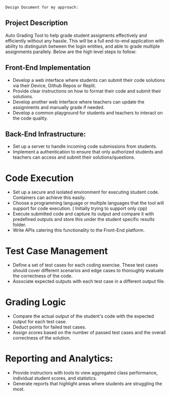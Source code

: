 
```
Design Document for my approach:
```

## Project Description
Auto Grading Tool to help grade student assigments effectively and efficiently without any hassle. This will be a full end-to-end application with ability to distinguish between the login entities, and able to grade multiple assignments parallely. Below are the high level steps to follow:

## Front-End Implementation

- Develop a web interface where students can submit their code solutions via their Device, Github Repos or Replit.
- Provide clear instructions on how to format their code and submit their solutions.
- Develop another web interface where teachers can update the assignments and manually grade if needed.
- Develop a common playground for students and teachers to interact on the code quality.

## Back-End Infrastructure:

- Set up a server to handle incoming code submissions from students.
- Implement a authentication to ensure that only authorized students and teachers can access and submit their solutions/questions.


# Code Execution

- Set up a secure and isolated environment for executing student code. Containers can achieve this easily.
- Choose a programming language or multiple languages that the tool will support for code execution. ( Initially trying to support only cpp)
- Execute submitted code and capture its output and compare it with predefined outputs and store this under the student specific results folder.
- Write APIs catering this functionality to the Front-End platform.

# Test Case Management

- Define a set of test cases for each coding exercise. These test cases should cover different scenarios and edge cases to thoroughly evaluate the correctness of the code.
- Associate expected outputs with each test case in a different output file.

# Grading Logic
- Compare the actual output of the student's code with the expected output for each test case.
- Deduct points for failed test cases.
- Assign scores based on the number of passed test cases and the overall correctness of the solution.

# Reporting and Analytics:

- Provide instructors with tools to view aggregated class performance, individual student scores, and statistics.
- Generate reports that highlight areas where students are struggling the most.